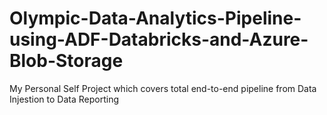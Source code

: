 # Olympic-Data-Analytics-Pipeline-using-ADF-Databricks-and-Azure-Blob-Storage
My Personal Self Project which covers total end-to-end pipeline from Data Injestion to Data Reporting
